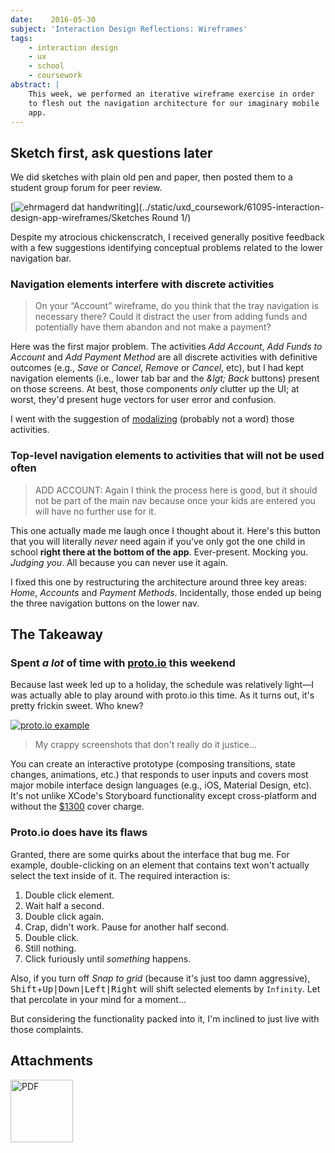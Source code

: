 ```yaml
---
date:    2016-05-30
subject: 'Interaction Design Reflections: Wireframes'
tags:
    - interaction design
    - ux
    - school
    - coursework
abstract: |
    This week, we performed an iterative wireframe exercise in order
    to flesh out the navigation architecture for our imaginary mobile
    app.
---
```


## Sketch first, ask questions later

We did sketches with plain old pen and paper, then posted them to a student group forum for peer review.

[![ehrmagerd dat handwriting](../writing/attachments/coursework-wireframe-chickenscratch.jpg)](../static/uxd_coursework/61095-interaction-design-app-wireframes/Sketches Round 1/)

Despite my atrocious chickenscratch, I received generally positive feedback with a few suggestions identifying conceptual problems related to the lower navigation bar.

### Navigation elements interfere with discrete activities

> On your “Account” wireframe, do you think that the tray navigation
> is necessary there? Could it distract the user from adding funds
> and potentially have them abandon and not make a payment?

Here was the first major problem.  The activities _Add Account_, _Add Funds to Account_ and _Add Payment Method_ are all discrete activities with definitive outcomes (e.g., _Save_ or _Cancel_, _Remove_ or _Cancel_, etc), but I had kept navigation elements (i.e., lower tab bar and the _&lgt; Back_ buttons) present on those screens.  At best, those components _only_ clutter up the UI; at worst, they'd present huge vectors for user error and confusion.

I went with the suggestion of [modalizing](https://en.wikipedia.org/wiki/Modal_window) (probably not a word) those activities.

### Top-level navigation elements to activities that will not be used often

> ADD ACCOUNT: Again I think the process here is good, but it should
> not be part of the main nav because once your kids are entered you
> will have no further use for it.

This one actually made me laugh once I thought about it.  Here's this button that you will literally _never_ need again if you've only got the one child in school __right there at the bottom of the app__.  Ever-present.  Mocking you. _Judging you_.  All because you can never use it again.

I fixed this one by restructuring the architecture around three key areas: _Home_, _Accounts_ and _Payment Methods_.  Incidentally, those ended up being the three navigation buttons on the lower nav.


## The Takeaway

### Spent _a lot_ of time with [proto.io](https://proto.io) this weekend

Because last week led up to a holiday, the schedule was relatively light&mdash;I was actually able to play around with proto.io this time.  As it turns out, it's pretty frickin sweet.  Who knew?

[![proto.io example](../writing/attachments/proto-dot-io-example.gif)](https://proto.io/en/demos/)

> My crappy screenshots that don't really do it justice...

You can create an interactive prototype (composing transitions, state changes, animations, etc.) that responds to user inputs and covers most major mobile interface design languages (e.g., iOS, Material Design, etc).  It's not unlike XCode's Storyboard functionality except cross-platform and without the [$1300](http://www.apple.com/macbook/) cover charge.


### Proto.io does have its flaws

Granted, there are some quirks about the interface that bug me.  For example, double-clicking on an element that contains text won't actually select the text inside of it.  The required interaction is:

1. Double click element.
2. Wait half a second.
3. Double click again.
4. Crap, didn't work.  Pause for another half second.
5. Double click.
6. Still nothing.
7. Click furiously until _something_ happens.

Also, if you turn off _Snap to grid_ (because it's just too damn aggressive), <kbd>Shift</kbd>+<kbd>Up|Down|Left|Right</kbd> will shift selected elements by `Infinity`.  Let that percolate in your mind for a moment...

But considering the functionality packed into it, I'm inclined to just live with those complaints.


## Attachments

[<img src="../writing/attachments/coursework-IxD-Wireframes-icon.png" alt="PDF" style="width: 100px !important; box-shadow: none !important; border-radius: 0 !important;"/>](//coursework.andsoitcontinues.com/61095-interaction-design-app-wireframes/deliverable.pdf)

